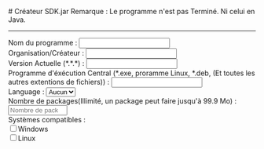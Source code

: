 # Créateur SDK.jar 
Remarque : Le programme n'est pas Terminé. Ni celui en Java.<br>
<hr>
Nom du programme : <input type="text" id="name"><br>
Organisation/Créateur : <input type="text" id="Company"><br>
Version Actuelle (*.*.*) : <input type="text" id="Version"><br>
Programme d'éxécution Central (*.exe, proramme Linux, *.deb, (Et toutes les autres extentions de fichiers)) : <input type="text" id="ProgramExec"><br>
Language : <select class="Language">
    <option>Aucun</option>
    <option>C++</option>
</select><br>
Nombre de packages(Illimité, un package peut faire jusqu'à 99.9 Mo) : <input type="number" id="tentacles" name="Packages" min="1" max="9999999999" placeholder="Nombre de packages de 0 à 99.9 Mo"><br>
Systèmes compatibles :<br>
<input type="checkbox" id="Windows" value="Windows"><label for="Windows">Windows</label><br>
<input type="checkbox" id="Linux" value="Linux"><label for="Linux">Linux</label><br>

<script type="text/javascript" src="https://code.jquery.com/jquery-3.6.0.min.js"></script>
